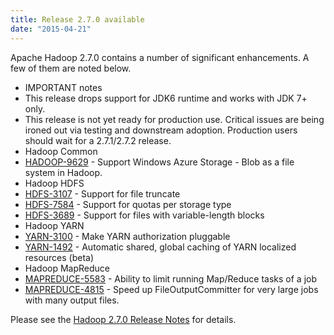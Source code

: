 ```yaml
---
title: Release 2.7.0 available
date: "2015-04-21"
---
```


Apache Hadoop 2.7.0 contains a number of significant enhancements. A few
of them are noted below.

-   IMPORTANT notes
-   This release drops support for JDK6 runtime and works with JDK
7+ only.
-   This release is not yet ready for production use. Critical
issues are being ironed out via testing and downstream adoption.
Production users should wait for a 2.7.1/2.7.2 release.
-   Hadoop Common
-   [HADOOP-9629](https://issues.apache.org/jira/browse/HADOOP-9629) -
Support Windows Azure Storage - Blob as a file system in Hadoop.
-   Hadoop HDFS
-   [HDFS-3107](https://issues.apache.org/jira/browse/HDFS-3107) -
Support for file truncate
-   [HDFS-7584](https://issues.apache.org/jira/browse/HDFS-7584) -
Support for quotas per storage type
-   [HDFS-3689](https://issues.apache.org/jira/browse/HDFS-3689) -
Support for files with variable-length blocks
-   Hadoop YARN
-   [YARN-3100](https://issues.apache.org/jira/browse/YARN-3100) -
Make YARN authorization pluggable
-   [YARN-1492](https://issues.apache.org/jira/browse/YARN-1492) -
Automatic shared, global caching of YARN localized resources
(beta)
-   Hadoop MapReduce
-   [MAPREDUCE-5583](https://issues.apache.org/jira/browse/MAPREDUCE-5583) -
Ability to limit running Map/Reduce tasks of a job
-   [MAPREDUCE-4815](https://issues.apache.org/jira/browse/MAPREDUCE-4815) -
Speed up FileOutputCommitter for very large jobs with many
output files.

Please see the [Hadoop 2.7.0 Release
Notes](http://hadoop.apache.org/docs/r2.7.0/hadoop-project-dist/hadoop-common/releasenotes.html)
for details.

